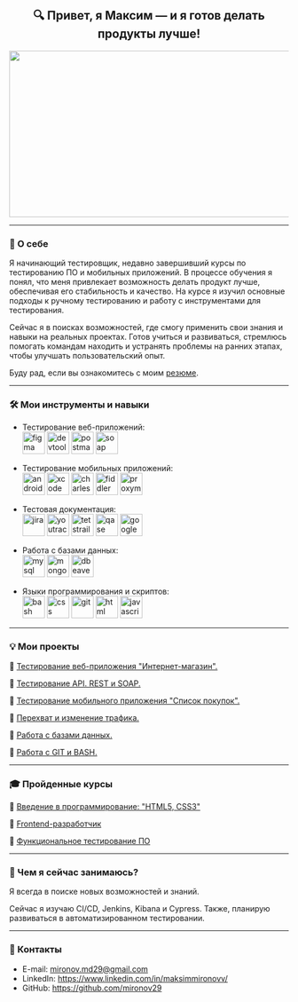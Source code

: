 <h2 align="center">🔍 Привет, я Максим — и я готов делать продукты лучше!</h2>

<div align="center">
  <img src="https://media.giphy.com/media/dWesBcTLavkZuG35MI/giphy.gif" width="600" height="300"/>
</div>

---

### 👋 О себе
Я начинающий тестировщик, недавно завершивший курсы по тестированию ПО и мобильных приложений. В процессе обучения я понял, что меня привлекает возможность делать продукт лучше, обеспечивая его стабильность и качество. На курсе я изучил основные подходы к ручному тестированию и работу с инструментами для тестирования.

Сейчас я в поисках возможностей, где смогу применить свои знания и навыки на реальных проектах. Готов учиться и развиваться, стремлюсь помогать командам находить и устранять проблемы на ранних этапах, чтобы улучшать пользовательский опыт.

Буду рад, если вы ознакомитесь с моим <a href="" target="_blank">резюме</a>. 

---

### 🛠 Мои инструменты и навыки

- Тестирование веб-приложений:
  <br>
  <img src="https://cdn.jsdelivr.net/gh/devicons/devicon/icons/figma/figma-original.svg" title="figma" alt="figma" width="40" height="40"/>
  <img src="https://d33wubrfki0l68.cloudfront.net/38b5c953a4667366685d55db55d057c86db1fc54/a0fdc/static/acae6b24d940347661ca901ea07f47c1/chrome-dev-logo-icon.png" title="devtools" alt="devtools" width="40" height="40"/>
  <img src="https://cdn.jsdelivr.net/gh/devicons/devicon@latest/icons/postman/postman-original.svg" title="postman" alt="postman" width="40" height="40" />
  <img src="https://encrypted-tbn0.gstatic.com/images?q=tbn:ANd9GcTDLj-17hLuPse4K5lo4VLNFRn89rjLSB-KKIZMdNjB0Q&s" title="soap" alt="soap" width="40" height="40" />

- Тестирование мобильных приложений:
  <br>
  <img src="https://cdn.jsdelivr.net/gh/devicons/devicon/icons/androidstudio/androidstudio-original.svg" title="android-studio" alt="android-studio" width="40" height="40"/>
  <img src="https://cdn.jsdelivr.net/gh/devicons/devicon/icons/xcode/xcode-original.svg" title="xcode" alt="xcode" width="40" height="40"/>
  <img src="https://cdn.icon-icons.com/icons2/3053/PNG/512/charles_proxy_macos_bigsur_icon_190302.png" title="charles-proxy" alt="charles-proxy" width="40" height="40"/>
  <img src="https://www.megaleechers.com/storage/Fiddler-Everywhere-Icon.png" title="fiddler" alt="fiddler" width="40" height="40"/>
  <img src="https://ph-files.imgix.net/f1aba60e-b071-4afd-bde6-7c123853a3ae.png?auto=format" title="proxyman" alt="proxyman" width="40" height="40"/>

- Тестовая документация:
  <br>
  <img src="https://cdn.jsdelivr.net/gh/devicons/devicon/icons/jira/jira-original.svg" title="jira" alt="jira" width="40" height="40"/>
  <img src="https://upload.wikimedia.org/wikipedia/commons/thumb/8/8d/YouTrack_Icon.svg/1024px-YouTrack_Icon.svg.png?20200803082248" title="youtrack" alt="youtrack" width="40" height="40"/>
  <img src="https://codahosted.io/packs/21236/unversioned/assets/LOGO/ba1091c59bab89cd2fd0f289622731fe16113d7b00905abe64759c313a4b73b76c1b0426076ed76cb74752234c734131df46992d5b8b48fc13e264240e4f7119f736cfeb64df36ded54b5cbf6198b9cadedf18dd0cac5c7dbcd16e6336c29363cd1292ba" title="testrail" alt="tetstrail" width="40" height="40"/>
  <img src="https://luna1.co/eb0187.png" title="qase" alt="qase" width="40" height="40"/>
  <img src="https://github.com/user-attachments/assets/38824eac-689b-4b8b-b91d-949b594b8877" title="google sheets" alt="google sheets" width="40" height="40"/>

- Работа с базами данных:
  <br>
  <img src="https://cdn.jsdelivr.net/gh/devicons/devicon/icons/mysql/mysql-original.svg" title="mysql" alt="mysql" width="40" height="40"/>
  <img src="https://cdn.jsdelivr.net/gh/devicons/devicon/icons/mongodb/mongodb-original.svg" title="mongodb" alt="mongodb" width="40" height="40"/>
  <img src="https://cdn.jsdelivr.net/gh/devicons/devicon@latest/icons/dbeaver/dbeaver-original.svg" title="dbeaver" alt="dbeaver" width="40" height="40"/>
  
- Языки программирования и скриптов:
  <br>
  <img src="https://cdn.jsdelivr.net/gh/devicons/devicon@latest/icons/bash/bash-original.svg" title="bash" alt="bash" width="40" height="40" />
  <img src="https://cdn.jsdelivr.net/gh/devicons/devicon@latest/icons/css3/css3-plain-wordmark.svg" title="css" alt="css" width="40" height="40" />
  <img src="https://cdn.jsdelivr.net/gh/devicons/devicon@latest/icons/git/git-original.svg" title="git" alt="git" width="40" height="40" />
  <img src="https://cdn.jsdelivr.net/gh/devicons/devicon@latest/icons/html5/html5-original-wordmark.svg" title="html" alt="html" width="40" height="40" />
  <img src="https://cdn.jsdelivr.net/gh/devicons/devicon@latest/icons/javascript/javascript-plain.svg" title="javascript" alt="javascript" width="40" height="40" />
  
---

### 💡 Мои проекты

🌟 <a href="https://github.com/mironov29/web/blob/main/README.md" target="_blank">Тестирование веб-приложения "Интернет-магазин".</a>

🌟 <a href="https://github.com/mironov29/api/blob/main/README.md" target="_blank">Тестирование API. REST и SOAP. </a>

🌟 <a href="https://github.com/mironov29/mobile/blob/main/README.md" target="_blank">Тестирование мобильного приложения "Список покупок".</a>

🌟 <a href="https://github.com/mironov29/charlesproxy/blob/main/README.md" target="_blank">Перехват и изменение трафика.</a>

🌟 <a href="https://github.com/mironov29/database/blob/main/README.md" target="_blank">Работа с базами данных.</a>

🌟 <a href="https://github.com/mironov29/git_bash/blob/main/README.md" target="_blank">Работа с GIT и BASH.</a>

---
### 🎓 Пройденные курсы

📜 <a href="https://p13.zdusercontent.com/attachment/10812405/HhicKcLKShGteOZCtY20xgZTH?token=eyJhbGciOiJkaXIiLCJlbmMiOiJBMTI4Q0JDLUhTMjU2In0..cFDjoDT0fC0NdUyiaLz0Tg.3WSrMysQ6vW77TxMFpWMgeBoWNvhzDB599tzqfEZxUcGbNThFJzUMhbQkHotmsUiQKMbZ70FLW2X2YdnmCdgp0dMrqiQ6Hn2ry_eax2_q4GAAndWIC6sXB60VUqLu5Bz6vD5aB3kh5yBf_1fsQgZrIRbTxCUCSkCgbbRgNtKrvFzoHuuoSUYPbUbQY-cMDbSiwNYi8y5dnr8zjrZ6mCtgPDQ0MbBohJlB_a-7ItMYZxcXxfIkW_czxyTKco2OFDrlCg2G19MBW7jqp9jKmFcD6qiYI1VYwZRQvZRq8TLZ2U.Pyro9kpxCSrpkD2wxpdvAw" target="_blank">Введение в программирование: "HTML5, CSS3"</a>

📜 <a href="https://p13.zdusercontent.com/attachment/10812405/3RCZvP0Ld0jP5DCCrMsbILpCP?token=eyJhbGciOiJkaXIiLCJlbmMiOiJBMTI4Q0JDLUhTMjU2In0..GE-XN2tFaV2004gZvACgxA.qJEm_wWAPDDyDccBBZoqc0sr7NMDhessf8_20n7OMGAvxCcA07x4Mg93cBYdHO-ME61k4MOkOaVicgFt7JY1E6SOnKL_qr05X9QpNiwJhdD7O3vaw3JryV4LA-jlnuk4IILJ07B_GzSX27NwylUg_dTt2xKoULluGs5JUb3zfkiFGEhjuhs09mTMT8xwHSLPCZnNKTWa1JQQ6lpsXsQ4scbkbSOBhcfo66IbEX-7WrA3fKccaQJlDDAXivXOjcqbMooL_XVYNgQxd1lJcTzdD6IPwP4G0JtpP0-cQ345CO8.drHEZxJXI8SEzd2PdTKKnw" target="_blank">Frontend-разработчик</a>

📜 <a href="https://p13.zdusercontent.com/attachment/10812405/HhicKcLKShGteOZCtY20xgZTH?token=eyJhbGciOiJkaXIiLCJlbmMiOiJBMTI4Q0JDLUhTMjU2In0..cFDjoDT0fC0NdUyiaLz0Tg.3WSrMysQ6vW77TxMFpWMgeBoWNvhzDB599tzqfEZxUcGbNThFJzUMhbQkHotmsUiQKMbZ70FLW2X2YdnmCdgp0dMrqiQ6Hn2ry_eax2_q4GAAndWIC6sXB60VUqLu5Bz6vD5aB3kh5yBf_1fsQgZrIRbTxCUCSkCgbbRgNtKrvFzoHuuoSUYPbUbQY-cMDbSiwNYi8y5dnr8zjrZ6mCtgPDQ0MbBohJlB_a-7ItMYZxcXxfIkW_czxyTKco2OFDrlCg2G19MBW7jqp9jKmFcD6qiYI1VYwZRQvZRq8TLZ2U.Pyro9kpxCSrpkD2wxpdvAw" target="_blank">Функциональное тестирование ПО</a>


---

### 🌱 Чем я сейчас занимаюсь?

Я всегда в поиске новых возможностей и знаний.

Сейчас я изучаю CI/CD, Jenkins, Kibana и Cypress. Также, планирую развиваться в автоматизированном тестировании.

---
### 📩 Контакты

- E-mail: <a href="mironov.md29@gmail.com" target="_blank">mironov.md29@gmail.com</a>
- LinkedIn: <a href="https://www.linkedin.com/in/maksimmironovv/" target="_blank">https://www.linkedin.com/in/maksimmironovv/</a>
- GitHub: <a href="https://github.com/mironov29" target="_blank">https://github.com/mironov29</a>